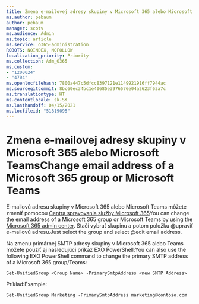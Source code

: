 ```yaml
---
title: Zmena e-mailovej adresy skupiny v Microsoft 365 alebo Microsoft Teams
ms.author: pebaum
author: pebaum
manager: scotv
ms.audience: Admin
ms.topic: article
ms.service: o365-administration
ROBOTS: NOINDEX, NOFOLLOW
localization_priority: Priority
ms.collection: Adm_O365
ms.custom:
- "1200024"
- "4704"
ms.openlocfilehash: 7800a447c5dfcc8397121e1149921916ff7944ac
ms.sourcegitcommit: 8bc60ec34bc1e40685e3976576e04a2623f63a7c
ms.translationtype: HT
ms.contentlocale: sk-SK
ms.lasthandoff: 04/15/2021
ms.locfileid: "51819095"
---
```

# <a name="change-email-address-of-a-microsoft-365-group-or-microsoft-teams"></a><span data-ttu-id="14ee5-102">Zmena e-mailovej adresy skupiny v Microsoft 365 alebo Microsoft Teams</span><span class="sxs-lookup"><span data-stu-id="14ee5-102">Change email address of a Microsoft 365 group or Microsoft Teams</span></span>

<span data-ttu-id="14ee5-103">E-mailovú adresu skupiny v Microsoft 365 alebo Microsoft Teams môžete zmeniť pomocou [Centra spravovania služby Microsoft 365](https://admin.microsoft.com/)</span><span class="sxs-lookup"><span data-stu-id="14ee5-103">You can change the email address of a Microsoft 365 group or Microsoft Teams by using the [Microsoft 365 admin center](https://admin.microsoft.com/).</span></span> <span data-ttu-id="14ee5-104">Stačí vybrať skupinu a potom položku @upraviť e-mailovú adresu.</span><span class="sxs-lookup"><span data-stu-id="14ee5-104">Just select the group and select @edit email address.</span></span>

<span data-ttu-id="14ee5-105">Na zmenu primárnej SMTP adresy skupiny v Microsoft 365 alebo Teams môžete použiť aj nasledujúci príkaz EXO PowerShell:</span><span class="sxs-lookup"><span data-stu-id="14ee5-105">You can also use the following EXO PowerShell command to change the primary SMTP address of a Microsoft 365 group/Teams:</span></span>

`Set-UnifiedGroup <Group Name> -PrimarySmtpAddress <new SMTP Address>`

<span data-ttu-id="14ee5-106">Príklad:</span><span class="sxs-lookup"><span data-stu-id="14ee5-106">Example:</span></span>

`Set-UnifiedGroup Marketing -PrimarySmtpAddress marketing@contoso.com`
